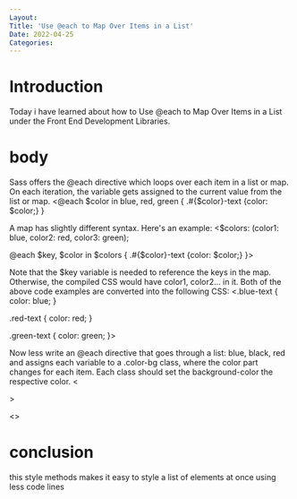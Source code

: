 ```yaml
---
Layout:
Title: 'Use @each to Map Over Items in a List'
Date: 2022-04-25
Categories:
---
```


# Introduction

Today i have learned about how to Use @each to Map Over Items in a List
 under
the Front End Development Libraries.

# body
Sass offers the @each directive which loops over each item in a list or map. On each iteration, the variable gets assigned to the current value from the list or map.
<@each $color in blue, red, green {
  .#{$color}-text {color: $color;}
}
>
A map has slightly different syntax. Here's an example:
<$colors: (color1: blue, color2: red, color3: green);

@each $key, $color in $colors {
  .#{$color}-text {color: $color;}
}>

Note that the $key variable is needed to reference the keys in the map. Otherwise, the compiled CSS would have color1, color2... in it. Both of the above code examples are converted into the following CSS:
<.blue-text {
  color: blue;
}

.red-text {
  color: red;
}

.green-text {
  color: green;
}>

Now less write an @each directive that goes through a list: blue, black, red and assigns each variable to a .color-bg class, where the color part changes for each item. Each class should set the background-color the respective color.
<<div class="blue-bg"></div>
<div class="black-bg"></div>
<div class="red-bg"></div>>

<<style type='text/scss'>

  @each $color in blue, black, red {
    .#{$color}-bg {background-color: $color;}
  }
  
  div {
    height: 200px;
    width: 200px;
  }

</style>>

# conclusion
this style methods makes it easy to style a list of elements at once using less code lines